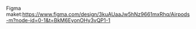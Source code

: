 Figma maket:https://www.figma.com/design/3kuAUaaJw5hNz9661mxRhq/Airpods-m?node-id=0-1&t=BkM6EyonOHy3vQP1-1
